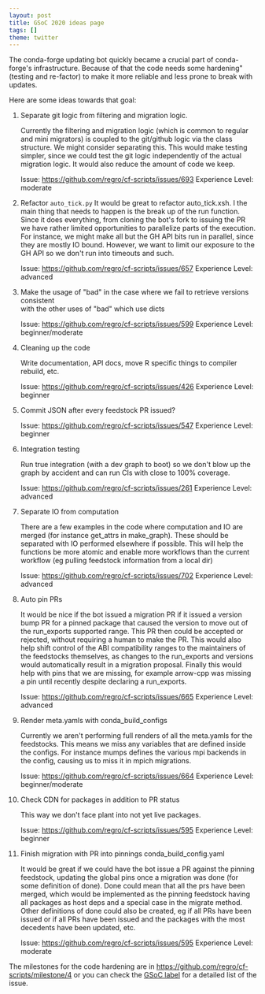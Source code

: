 ```yaml
---
layout: post
title: GSoC 2020 ideas page
tags: []
theme: twitter
---
```


The conda-forge updating bot  quickly became a crucial part of conda-forge's infrastructure. Because of that the code needs some hardening" (testing and re-factor) to make it more reliable and less prone to break with updates.

Here are some ideas towards that goal:

1. Separate git logic from filtering and migration logic.

   Currently the filtering and migration logic (which is common to regular and mini migrators) is coupled to the git/github logic via the class structure. We might consider separating this. This would make testing simpler, since we could test the git logic independently of the actual migration logic. It would also reduce the amount of code we keep.

   Issue: https://github.com/regro/cf-scripts/issues/693
   Experience Level: moderate

2. Refactor `auto_tick.py`
   It would be great to refactor auto_tick.xsh. I the main thing that needs to happen is the break up of the run function. Since it does everything, from cloning the bot's fork to issuing the PR we have rather limited opportunities to parallelize parts of the execution. For instance, we might make all but the GH API bits run in parallel, since they are mostly IO bound. However, we want to limit our exposure to the GH API so we don't run into timeouts and such.

   Issue: https://github.com/regro/cf-scripts/issues/657
   Experience Level: advanced

3. Make the usage of "bad" in the case where we fail to retrieve versions consistent  
   with the other uses of "bad" which use dicts
   
   Issue: https://github.com/regro/cf-scripts/issues/599
   Experience Level: beginner/moderate

4. Cleaning up the code

   Write documentation, API docs, move R specific things to compiler rebuild, etc.

   Issue: https://github.com/regro/cf-scripts/issues/426
   Experience Level: beginner

5. Commit JSON after every feedstock PR issued?

   Issue: https://github.com/regro/cf-scripts/issues/547
   Experience Level: beginner

6. Integration testing

   Run true integration (with a dev graph to boot) so we don't blow up the graph by accident and can run CIs with close to 100% coverage.

   Issue: https://github.com/regro/cf-scripts/issues/261
   Experience Level: advanced

7. Separate IO from computation

   There are a few examples in the code where computation and IO are merged (for instance get_attrs in make_graph). These should be separated with IO performed elsewhere if possible. This will help the functions be more atomic and enable more workflows than the current workflow (eg pulling feedstock information from a local dir)

   Issue: https://github.com/regro/cf-scripts/issues/702
   Experience Level: advanced

8. Auto pin PRs

   It would be nice if the bot issued a migration PR if it issued a version bump PR for a pinned package that caused the version to move out of the run_exports supported range. This PR then could be accepted or rejected, without requiring a human to make the PR. This would also help shift control of the ABI compatibility ranges to the maintainers of the feedstocks themselves, as changes to the run_exports and versions would automatically result in a migration proposal. Finally this would help with pins that we are missing, for example arrow-cpp was missing a pin until recently despite declaring a run_exports.

   Issue: https://github.com/regro/cf-scripts/issues/665
   Experience Level: advanced

9. Render meta.yamls with conda_build_configs

   Currently we aren't performing full renders of all the meta.yamls for the feedstocks. This means we miss any variables that are defined inside the configs. For instance mumps defines the various mpi backends in the config, causing us to miss it in mpich migrations.

   Issue: https://github.com/regro/cf-scripts/issues/664
   Experience Level: beginner/moderate

10. Check CDN for packages in addition to PR status

    This way we don't face plant into not yet live packages.

    Issue: https://github.com/regro/cf-scripts/issues/595
    Experience Level: beginner

11. Finish migration with PR into pinnings conda_build_config.yaml

    It would be great if we could have the bot issue a PR against the pinning feedstock, updating the global pins once a migration was done (for some definition of done). Done could mean that all the prs have been merged, which would be implemented as the pinning feedstock having all packages as host deps and a special case in the migrate method. Other definitions of done could also be created, eg if all PRs have been issued or if all PRs have been issued and the packages with the most decedents have been updated, etc.

    Issue: https://github.com/regro/cf-scripts/issues/595
    Experience Level: moderate

The milestones for the code hardening are in https://github.com/regro/cf-scripts/milestone/4 or you can check the [GSoC label](https://github.com/regro/cf-scripts/labels/GSOC) for a detailed list of the issue.
